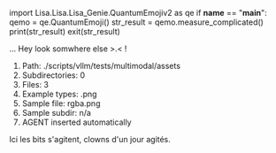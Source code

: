 
import Lisa.Lisa.Lisa_Genie.QuantumEmojiv2 as qe
if __name__ == "__main__":
  qemo = qe.QuantumEmoji()
  str_result = qemo.measure_complicated()
  print(str_result)
  exit(str_result)

... Hey look somwhere else >.< !

1. Path: ./scripts/vllm/tests/multimodal/assets
2. Subdirectories: 0
3. Files: 3
4. Example types: .png
5. Sample file: rgba.png
6. Sample subdir: n/a
7. AGENT inserted automatically

Ici les bits s'agitent, clowns d'un jour agités.
